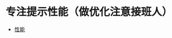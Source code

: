 # 专注提示性能（做优化注意接班人）

- [性能](https://github.com/SecretCastle/Auxmn/blob/master/%E6%80%A7%E8%83%BD/note/optimization.md)